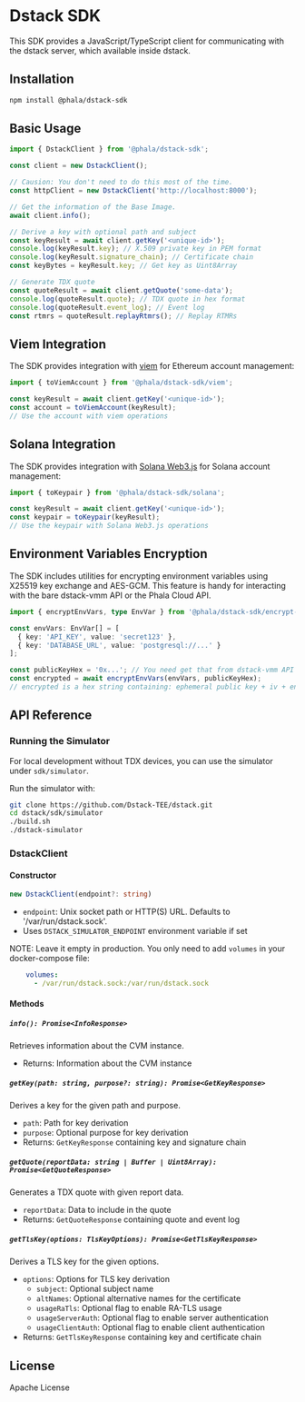 # Dstack SDK

This SDK provides a JavaScript/TypeScript client for communicating with the dstack server, which available inside dstack.

## Installation

```bash
npm install @phala/dstack-sdk
```

## Basic Usage

```typescript
import { DstackClient } from '@phala/dstack-sdk';

const client = new DstackClient();

// Causion: You don't need to do this most of the time.
const httpClient = new DstackClient('http://localhost:8000');

// Get the information of the Base Image.
await client.info();

// Derive a key with optional path and subject
const keyResult = await client.getKey('<unique-id>');
console.log(keyResult.key); // X.509 private key in PEM format
console.log(keyResult.signature_chain); // Certificate chain
const keyBytes = keyResult.key; // Get key as Uint8Array

// Generate TDX quote
const quoteResult = await client.getQuote('some-data');
console.log(quoteResult.quote); // TDX quote in hex format
console.log(quoteResult.event_log); // Event log
const rtmrs = quoteResult.replayRtmrs(); // Replay RTMRs
```

## Viem Integration

The SDK provides integration with [viem](https://viem.sh/) for Ethereum account management:

```typescript
import { toViemAccount } from '@phala/dstack-sdk/viem';

const keyResult = await client.getKey('<unique-id>');
const account = toViemAccount(keyResult);
// Use the account with viem operations
```

## Solana Integration

The SDK provides integration with [Solana Web3.js](https://solana-labs.github.io/solana-web3.js/) for Solana account management:

```typescript
import { toKeypair } from '@phala/dstack-sdk/solana';

const keyResult = await client.getKey('<unique-id>');
const keypair = toKeypair(keyResult);
// Use the keypair with Solana Web3.js operations
```

## Environment Variables Encryption

The SDK includes utilities for encrypting environment variables using X25519 key exchange and AES-GCM. This feature is handy for interacting with the bare dstack-vmm API or the Phala Cloud API.

```typescript
import { encryptEnvVars, type EnvVar } from '@phala/dstack-sdk/encrypt-env-vars';

const envVars: EnvVar[] = [
  { key: 'API_KEY', value: 'secret123' },
  { key: 'DATABASE_URL', value: 'postgresql://...' }
];

const publicKeyHex = '0x...'; // You need get that from dstack-vmm API or Phala Cloud API.
const encrypted = await encryptEnvVars(envVars, publicKeyHex);
// encrypted is a hex string containing: ephemeral public key + iv + encrypted data
```

## API Reference

### Running the Simulator

For local development without TDX devices, you can use the simulator under `sdk/simulator`.

Run the simulator with:

```bash
git clone https://github.com/Dstack-TEE/dstack.git
cd dstack/sdk/simulator
./build.sh
./dstack-simulator
```

### DstackClient

#### Constructor

```typescript
new DstackClient(endpoint?: string)
```

* `endpoint`: Unix socket path or HTTP(S) URL. Defaults to '/var/run/dstack.sock'.
* Uses `DSTACK_SIMULATOR_ENDPOINT` environment variable if set

NOTE: Leave it empty in production. You only need to add `volumes` in your docker-compose file:

```yaml
    volumes:
      - /var/run/dstack.sock:/var/run/dstack.sock
```

#### Methods

##### `info(): Promise<InfoResponse>`

Retrieves information about the CVM instance.

* Returns: Information about the CVM instance

##### `getKey(path: string, purpose?: string): Promise<GetKeyResponse>`

Derives a key for the given path and purpose.

* `path`: Path for key derivation
* `purpose`: Optional purpose for key derivation
* Returns: `GetKeyResponse` containing key and signature chain

##### `getQuote(reportData: string | Buffer | Uint8Array): Promise<GetQuoteResponse>`

Generates a TDX quote with given report data.

* `reportData`: Data to include in the quote
* Returns: `GetQuoteResponse` containing quote and event log

##### `getTlsKey(options: TlsKeyOptions): Promise<GetTlsKeyResponse>`

Derives a TLS key for the given options.

* `options`: Options for TLS key derivation
  * `subject`: Optional subject name
  * `altNames`: Optional alternative names for the certificate
  * `usageRaTls`: Optional flag to enable RA-TLS usage
  * `usageServerAuth`: Optional flag to enable server authentication
  * `usageClientAuth`: Optional flag to enable client authentication
* Returns: `GetTlsKeyResponse` containing key and certificate chain

## License

Apache License
